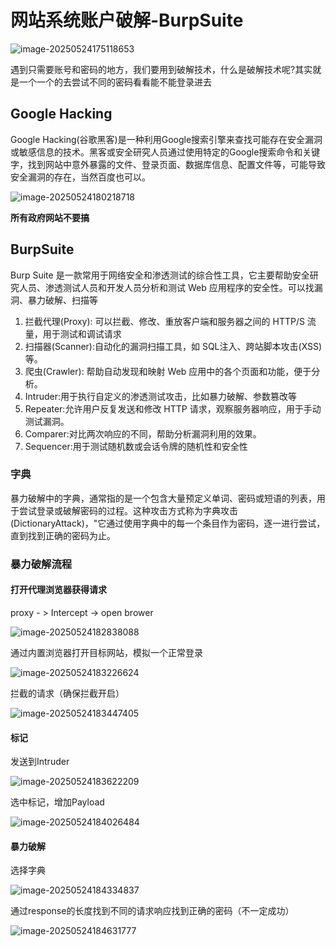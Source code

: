 # 网站系统账户破解-BurpSuite


<!--more-->

![image-20250524175118653](images/image-20250524175118653.png)

遇到只需要账号和密码的地方，我们要用到破解技术，什么是破解技术呢?其实就是一个一个的去尝试不同的密码看看能不能登录进去

## Google Hacking

Google Hacking(谷歌黑客)是一种利用Google搜索引擎来查找可能存在安全漏洞或敏感信息的技术。黑客或安全研究人员通过使用特定的Google搜索命令和关键字，找到网站中意外暴露的文件、登录页面、数据库信息、配置文件等，可能导致安全漏洞的存在，当然百度也可以。

![image-20250524180218718](images/image-20250524180218718.png)

**所有政府网站不要搞**

## BurpSuite

Burp Suite 是一款常用于网络安全和渗透测试的综合性工具，它主要帮助安全研究人员、渗透测试人员和开发人员分析和测试 Web 应用程序的安全性。可以找漏洞、暴力破解、扫描等

1. 拦截代理(Proxy): 可以拦截、修改、重放客户端和服务器之间的 HTTP/S 流量，用于测试和调试请求
2. 扫描器(Scanner):自动化的漏洞扫描工具，如 SQL注入、跨站脚本攻击(XSS)等。
3. 爬虫(Crawler): 帮助自动发现和映射 Web 应用中的各个页面和功能，便于分析。
4. Intruder:用于执行自定义的渗透测试攻击，比如暴力破解、参数篡改等
5. Repeater:允许用户反复发送和修改 HTTP 请求，观察服务器响应，用于手动测试漏洞。
6. Comparer:对比两次响应的不同，帮助分析漏洞利用的效果。
7. Sequencer:用于测试随机数或会话令牌的随机性和安全性

### 字典

暴力破解中的字典，通常指的是一个包含大量预定义单词、密码或短语的列表，用于尝试登录或破解密码的过程。这种攻击方式称为字典攻击(DictionaryAttack)，"它通过使用字典中的每一个条目作为密码，逐一进行尝试，直到找到正确的密码为止。

### 暴力破解流程

#### 打开代理浏览器获得请求

proxy - > Intercept -> open brower

![image-20250524182838088](images/image-20250524182838088.png)

通过内置浏览器打开目标网站，模拟一个正常登录

![image-20250524183226624](images/image-20250524183226624.png)

拦截的请求（确保拦截开启）

![image-20250524183447405](images/image-20250524183447405.png)

#### 标记

发送到Intruder

![image-20250524183622209](images/image-20250524183622209.png)

选中标记，增加Payload

![image-20250524184026484](images/image-20250524184026484.png)

#### 暴力破解

选择字典

![image-20250524184334837](images/image-20250524184334837-17480834162901.png)

通过response的长度找到不同的请求响应找到正确的密码（不一定成功）

![image-20250524184631777](images/image-20250524184631777.png)

